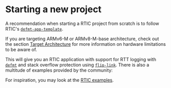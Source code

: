 # Starting a new project

A recommendation when starting a RTIC project from scratch is to 
follow RTIC's [`defmt-app-template`].

If you are targeting ARMv6-M or ARMv8-M-base architecture, check out the section [Target Architecture](./internals/targets.md) for more information on hardware limitations to be aware of.

[`defmt-app-template`]: https://github.com/rtic-rs/defmt-app-template

This will give you an RTIC application with support for RTT logging with [`defmt`] and stack overflow
protection using [`flip-link`]. There is also a multitude of examples provided by the community:

For inspiration, you may look at the [RTIC examples].

[`defmt`]: https://github.com/knurling-rs/defmt/
[`flip-link`]: https://github.com/knurling-rs/flip-link/
[RTIC examples]: https://github.com/rtic-rs/rtic/tree/master/examples
